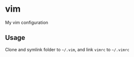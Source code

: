 # vim
My vim configuration

## Usage
Clone and symlink folder to `~/.vim`, and link `vimrc` to `~/.vimrc`
